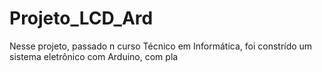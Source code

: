 # Projeto_LCD_Ard
Nesse projeto, passado n curso Técnico em Informática, foi constrído um sistema eletrônico com Arduino, com pla
